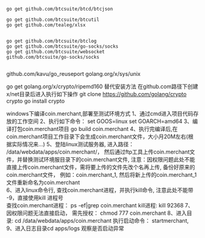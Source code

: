 


```



go get github.com/btcsuite/btcd/btcjson

go get github.com/btcsuite/btcutil
go get github.com/tealeg/xlsx


go get github.com/btcsuite/btclog
go get github.com/btcsuite/go-socks/socks
go get github.com/btcsuite/websocket
github.com/btcsuite/go-socks/socks


```

github.com/kavu/go_reuseport
golang.org/x/sys/unix

go get golang.org/x/crypto/ripemd160 替代安装方法
在github.com路径下创建x/net目录后进入执行如下操作
git clone https://github.com/golang/crypto crypto
go install crypto

windows下编译coin.merchant,部署至测试环境方式
1、通过cmd进入项目代码存放的工作空间
2、执行如下命令：
    set GOOS=linux
    set GOARCH=amd64
3、编译打包coin.merchant项目
    go build coin.merchant
4、执行完编译后,在coin.merchant项目工作目录下会生成coin.merchant文件，大小月20M左右(根据实际情况来...)
5、登陆linux测试服务器, 进入路径： /data/webdata/apps/coin.merchant/， 然后通过ftp工具上传coin.merchant文件，并替换测试环境服目录下的coin.merchant文件,
   注意：因权限问题此处不能直接上传coin.merchant文件，需将要上传的文件先改个名再上传, 备份好原来的coin.merchant文件， 例如：coin.merchant_1,
        然后将新上传的coin.merchant_1文件重新命名为coin.merchant  
6、进入linux命令行, 查找coin.merchant进程，并执行kill命令, 注意此处不能带 -9，直接使用kill 进程号   
    查找coin.merchant进程： ps -ef|grep coin.merchant
    kill进程: kill 92368
7、因权限问题无法直接启动， 需先授权： chmod 777 coin.merchant
8、进入目录: cd /data/webdata/apps/coin.merchant 执行启动命令： startmerchant,  
9、进入日志目录cd apps/logs  观察是否启动异常    